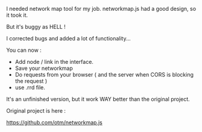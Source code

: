 

I needed network map tool for my job. networkmap.js had a good design, so it took it.

But it's buggy as HELL !

I corrected bugs and added a lot of functionality...




You can now :

- Add node / link in the interface.
- Save your networkmap
- Do requests from your browser ( and the server when CORS is blocking the request )
- use .rrd file.



It's an unfinished version, but it work WAY better than the original project.


Original project is here :

https://github.com/otm/networkmap.js
